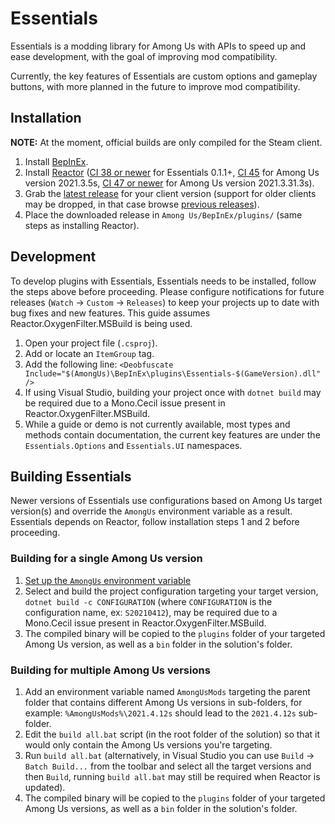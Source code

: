 # Essentials
Essentials is a modding library for Among Us with APIs to speed up and ease development, with the goal of improving mod compatibility.

Currently, the key features of Essentials are custom options and gameplay buttons, with more planned in the future to improve mod compatibility.

## Installation
**NOTE:** At the moment, official builds are only compiled for the Steam client.
1. Install [BepInEx](https://docs.reactor.gg/docs/basic/install_bepinex).
2. Install [Reactor](https://docs.reactor.gg/docs/basic/install_reactor) ([CI 38 or newer](https://github.com/NuclearPowered/Reactor/actions/runs/593649307) for Essentials 0.1.1+, [CI 45](https://github.com/NuclearPowered/Reactor/actions/runs/636023321) for Among Us version 2021.3.5s, [CI 47 or newer](https://github.com/NuclearPowered/Reactor/actions/runs/723875068) for Among Us version 2021.3.31.3s).
3. Grab the [latest release](https://github.com/DorCoMaNdO/Reactor-Essentials/releases/latest) for your client version (support for older clients may be dropped, in that case browse [previous releases](https://github.com/DorCoMaNdO/Reactor-Essentials/releases)).
4. Place the downloaded release in `Among Us/BepInEx/plugins/` (same steps as installing Reactor).

## Development
To develop plugins with Essentials, Essentials needs to be installed, follow the steps above before proceeding.
Please configure notifications for future releases (`Watch` -> `Custom` -> `Releases`) to keep your projects up to date with bug fixes and new features.
This guide assumes Reactor.OxygenFilter.MSBuild is being used.
1. Open your project file (`.csproj`).
2. Add or locate an `ItemGroup` tag.
3. Add the following line: `<Deobfuscate Include="$(AmongUs)\BepInEx\plugins\Essentials-$(GameVersion).dll" />`
4. If using Visual Studio, building your project once with `dotnet build` may be required due to a Mono.Cecil issue present in Reactor.OxygenFilter.MSBuild.
5. While a guide or demo is not currently available, most types and methods contain documentation, the current key features are under the `Essentials.Options` and `Essentials.UI` namespaces.

## Building Essentials
Newer versions of Essentials use configurations based on Among Us target version(s) and override the `AmongUs` environment variable as a result.
Essentials depends on Reactor, follow installation steps 1 and 2 before proceeding.

### Building for a single Among Us version
1. [Set up the `AmongUs` environment variable](https://docs.reactor.gg/docs/basic/install_netsdk_example_template#setup-among-us-environment-variable)
2. Select and build the project configuration targeting your target version, `dotnet build -c CONFIGURATION` (where `CONFIGURATION` is the configuration name, ex: `S20210412`), may be required due to a Mono.Cecil issue present in Reactor.OxygenFilter.MSBuild.
3. The compiled binary will be copied to the `plugins` folder of your targeted Among Us version, as well as a `bin` folder in the solution's folder.

### Building for multiple Among Us versions
1. Add an environment variable named `AmongUsMods` targeting the parent folder that contains different Among Us versions in sub-folders, for example: `%AmongUsMods%\2021.4.12s` should lead to the `2021.4.12s` sub-folder.
2. Edit the `build all.bat` script (in the root folder of the solution) so that it would only contain the Among Us versions you're targeting.
3. Run `build all.bat` (alternatively, in Visual Studio you can use `Build` -> `Batch Build...` from the toolbar and select all the target versions and then `Build`, running `build all.bat` may still be required when Reactor is updated).
4. The compiled binary will be copied to the `plugins` folder of your targeted Among Us versions, as well as a `bin` folder in the solution's folder.